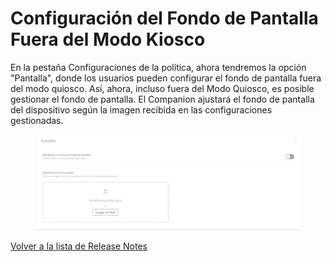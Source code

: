 # Configuración del Fondo de Pantalla Fuera del Modo Kiosco

En la pestaña Configuraciones de la política, ahora tendremos la opción "Pantalla", donde los usuarios pueden configurar el fondo de pantalla fuera del modo quiosco. Así, ahora, incluso fuera del Modo Quiosco, es posible gestionar el fondo de pantalla. El Companion ajustará el fondo de pantalla del dispositivo según la imagen recibida en las configuraciones gestionadas.

<figure><img src="../../.gitbook/assets/image (1) (1) (1).png" alt=""><figcaption></figcaption></figure>

[Volver a la lista de Release Notes](./)

